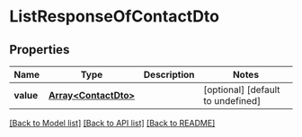 # ListResponseOfContactDto

## Properties
Name | Type | Description | Notes
------------ | ------------- | ------------- | -------------
**value** | [**Array&lt;ContactDto&gt;**](ContactDto.md) |  | [optional] [default to undefined]



[[Back to Model list]](README.md#documentation-for-models) [[Back to API list]](README.md#documentation-for-api-endpoints) [[Back to README]](README.md)
